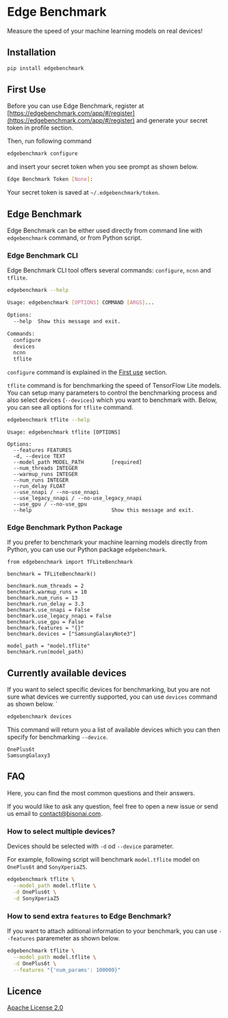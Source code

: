 # Edge Benchmark

Measure the speed of your machine learning models on real devices!

## Installation

```bash
pip install edgebenchmark
```

## First Use

Before you can use Edge Benchmark, register at [https://edgebenchmark.com/app/#/register](https://edgebenchmark.com/app/#/register) and generate your secret token in profile section.

Then, run following command

```bash
edgebenchmark configure
```

and insert your secret token when you see prompt as shown below.

```bash
Edge Benchmark Token [None]:
```

Your secret token is saved at `~/.edgebenchmark/token`.

## Edge Benchmark

Edge Benchmark can be either used directly from command line with `edgebenchmark` command, or from Python script.

### Edge Benchmark CLI

Edge Benchmark CLI tool offers several commands: `configure`, `ncnn` and `tflite`.

```bash
edgebenchmark --help
```

```bash
Usage: edgebenchmark [OPTIONS] COMMAND [ARGS]...

Options:
  --help  Show this message and exit.

Commands:
  configure
  devices
  ncnn
  tflite
```

`configure` command is explained in the [First use](https://github.com/bisonai/edgebenchmark#first-use) section.

`tflite` command is for benchmarking the speed of TensorFlow Lite models.
You can setup many parameters to control the benchmarking process and also select devices (`--devices`) which you want to benchmark with.
Below, you can see all options for `tflite` command.

```bash
edgebenchmark tflite --help
```

```
Usage: edgebenchmark tflite [OPTIONS]

Options:
  --features FEATURES
  -d, --device TEXT
  --model_path MODEL_PATH         [required]
  --num_threads INTEGER
  --warmup_runs INTEGER
  --num_runs INTEGER
  --run_delay FLOAT
  --use_nnapi / --no-use_nnapi
  --use_legacy_nnapi / --no-use_legacy_nnapi
  --use_gpu / --no-use_gpu
  --help                          Show this message and exit.
```


### Edge Benchmark Python Package

If you prefer to benchmark your machine learning models directly from Python, you can use our Python package `edgebenchmark`.

```
from edgebenchmark import TFLiteBenchmark

benchmark = TFLiteBenchmark()

benchmark.num_threads = 2
benchmark.warmup_runs = 10
benchmark.num_runs = 13
benchmark.run_delay = 3.3
benchmark.use_nnapi = False
benchmark.use_legacy_nnapi = False
benchmark.use_gpu = False
benchmark.features = "{}"
benchmark.devices = ["SamsungGalaxyNote3"]

model_path = "model.tflite"
benchmark.run(model_path)
```

## Currently available devices

If you want to select specific devices for benchmarking, but you are not sure what devices we currently supported, you can use `devices` command as shown below.
`
```bash
edgebenchmark devices
```

This command will return you a list of available devices which you can then specify for benchmarking `--device`.

```
OnePlus6t
SamsungGalaxy3
```

## FAQ

Here, you can find the most common questions and their answers.

If you would like to ask any question, feel free to open a new issue or send us email to contact@bisonai.com.

### How to select multiple devices?

Devices should be selected with `-d` od `--device` parameter.

For example, following script will benchmark `model.tflite` model on `OnePlus6t` and `SonyXperiaZ5`.

```bash
edgebenchmark tflite \
  --model_path model.tflite \
  -d OnePlus6t \
  -d SonyXperiaZ5
```

### How to send extra `features` to Edge Benchmark?

If you want to attach aditional information to your benchmark, you can use `--features` pararemeter as shown below.

```bash
edgebenchmark tflite \
  --model_path model.tflite \
  -d OnePlus6t \
  --features "{'num_params': 100000}"
```


## Licence
[Apache License 2.0](https://github.com/bisonai/edgebenchmark/blob/master/LICENSE)
